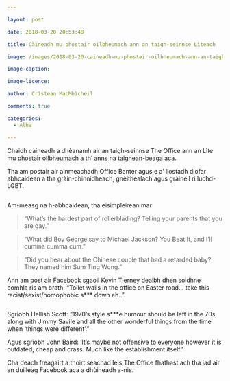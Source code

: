```yaml
---

layout: post

date: 2018-03-20 20:53:48

title: Càineadh mu phostair oilbheumach ann an taigh-seinnse Lìteach

image: /images/2018-03-20-caineadh-mu-phostair-oilbheumach-ann-an-taigh-seinnse-liteach.jpg

image-caption:

image-licence:

author: Crìstean MacMhìcheil

comments: true

categories:
  - Alba

---
```


Chaidh càineadh a dhèanamh air an taigh-seinnse The Office ann an Lìte mu phostair oilbheumach a th&#8217; anns na taighean-beaga aca.

<!--more-->

Tha am postair air ainmeachadh Office Banter agus e a&#8217; liostadh diofar abhcaidean a tha gràin-chinnidheach, gnèithealach agus gràineil ri luchd-LGBT.<figure>

<img class="aligncenter" src="https://i0.wp.com/geidh.uk/wp-content/uploads/2018/03/The_Office_Jokes.jpg" alt="" data-id="1539" data-recalc-dims="1" /></figure>

Am-measg na h-abhcaidean, tha eisimpleirean mar:

<blockquote class="wp-block-quote">
  <p>
    “What’s the hardest part of rollerblading? Telling your parents that you are gay.”
  </p>
</blockquote>

<blockquote class="wp-block-quote">
  <p>
    “What did Boy George say to Michael Jackson? You Beat It, and I’ll cumma cumma cum.”
  </p>
</blockquote>

<blockquote class="wp-block-quote">
  <p>
    “Did you hear about the Chinese couple that had a retarded baby? They named him Sum Ting Wong.”
  </p>
</blockquote>

Ann am post air Facebook sgaoil Kevin Tierney dealbh dhen soidhne comhla ris am brath: &#8220;Toilet walls in the office on Easter road&#8230; take this racist/sexist/homophobic s\*** down eh..&#8221;.<figure class="wp-block-image aligncenter">

<img class="wp-image-1581 aligncenter" src="https://i0.wp.com/geidh.uk/wp-content/uploads/2018/03/Kevin_Tierney_Post.jpg" alt="" srcset="https://i0.wp.com/geidh.uk/wp-content/uploads/2018/03/Kevin_Tierney_Post.jpg?w=634&ssl=1 634w, https://i0.wp.com/geidh.uk/wp-content/uploads/2018/03/Kevin_Tierney_Post.jpg?resize=300%2C79&ssl=1 300w" sizes="(max-width: 634px) 100vw, 634px" data-recalc-dims="1" /></figure>

Sgrìobh Hellish Scott: “1970’s style s\***e humour should be left in the 70s along with Jimmy Savile and all the other wonderful things from the time when ‘things were different’.”

Agus sgrìobh John Baird: &#8216;It&#8217;s maybe not offensive to everyone however it is outdated, cheap and crass. Much like the establishment itself.&#8217;

Cha deach freagairt a thoirt seachad leis The Office fhathast ach tha iad air an duilleag Facebook aca a dhùineadh a-nis.
